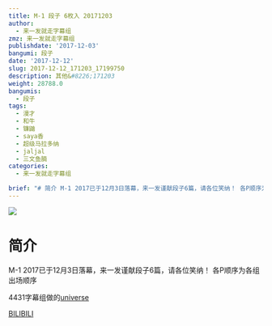 ```yaml
---
title: M-1 段子 6枚入 20171203
author:
  - 来一发就走字幕组
zmz: 来一发就走字幕组
publishdate: '2017-12-03'
bangumi: 段子
date: '2017-12-12'
slug: 2017-12-12_171203_17199750
description: 其他&#8226;171203
weight: 28788.0
bangumis:
  - 段子
tags:
  - 漫才
  - 和牛
  - 镰鼬
  - saya香
  - 超级马拉多纳
  - jaljal
  - 三文鱼腩
categories:
  - 来一发就走字幕组

brief: "# 简介 M-1 2017已于12月3日落幕，来一发谨献段子6篇，请各位笑纳！ 各P顺序为各组出场顺序 4431字幕组做的"
---
```


![](https://i.imgur.com/wzU08ru.png)
# 简介  

M-1 2017已于12月3日落幕，来一发谨献段子6篇，请各位笑纳！
各P顺序为各组出场顺序

4431字幕组做的[universe](/post/2017/12/06/2017-12-06_na_16997273/)

  [BILIBILI](https://www.bilibili.com/video/av17199750/)

